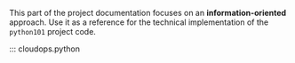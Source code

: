 This part of the project documentation focuses on
an **information-oriented** approach. Use it as a
reference for the technical implementation of the
`python101` project code.

::: cloudops.python